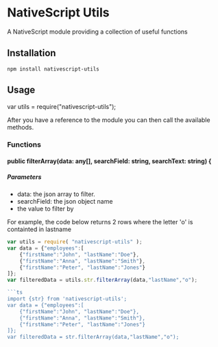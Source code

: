 # NativeScript Utils

A NativeScript module providing a collection of useful functions

## Installation

```
npm install nativescript-utils
```

## Usage

var utils = require("nativescript-utils");

After you have a reference to the module you can then call the available methods.


### Functions
#### 	public filterArray(data: any[], searchField: string, searchText: string) {

##### Parameters
* data: the json array to filter.
* searchField: the json object name 
* the value to filter by 

For example, the code below returns 2 rows where the letter 'o' is containted in lastname

```js
var utils = require( "nativescript-utils" );
var data = {"employees":[
    {"firstName":"John", "lastName":"Doe"},
    {"firstName":"Anna", "lastName":"Smith"},
    {"firstName":"Peter", "lastName":"Jones"}
]};
var filteredData = utils.str.filterArray(data,"lastName","o");

```ts
import {str} from 'nativescript-utils';
var data = {"employees":[
    {"firstName":"John", "lastName":"Doe"},
    {"firstName":"Anna", "lastName":"Smith"},
    {"firstName":"Peter", "lastName":"Jones"}
]};
var filteredData = str.filterArray(data,"lastName","o");
```
